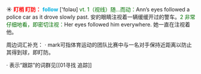 ☀ <font color="red">**盯梢 盯防：**</font>
<font color="sky blue">**follow**</font> ['fɒləʊ] 
<font color="rgb(227, 108, 9)">vt. 1（视线）随…而动：</font>Ann’s eyes followed a police car as it drove slowly past. 安的眼睛注视着一辆缓缓开过的警车。<font color="rgb(227, 108, 9)">2 非常仔细地看，即密切注视：</font>Her eyes followed him everywhere. 她一直在注视着他。

周边词汇补充：
· mark可指体育运动的团队比赛中与一名对手保持近距离以防止其得到球，即盯防。

· 表示“跟踪”的词群见[[01寻找 追踪]]
